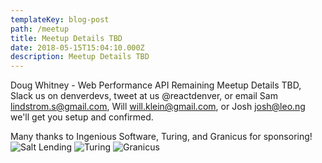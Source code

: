 ```yaml
---
templateKey: blog-post
path: /meetup
title: Meetup Details TBD
date: 2018-05-15T15:04:10.000Z
description: Meetup Details TBD
---
```

Doug Whitney - Web Performance API
Remaining Meetup Details TBD, Slack us on denverdevs, tweet at us @reactdenver, or email Sam lindstrom.s@gmail.com, Will will.klein@gmail.com, or Josh josh@leo.ng we'll get you setup and confirmed.

Many thanks to Ingenious Software, Turing, and Granicus for sponsoring!
![Salt Lending](https://cdn-images-1.medium.com/max/1598/1*35YZq_XjwyBhdyw_2Jw4MA.png)
![Turing](http://usascholarships.com/wp-content/uploads/2015/07/turning.jpg)
![Granicus](https://pbs.twimg.com/profile_images/839580655478460416/b_bsq3KF_400x400.jpg)
